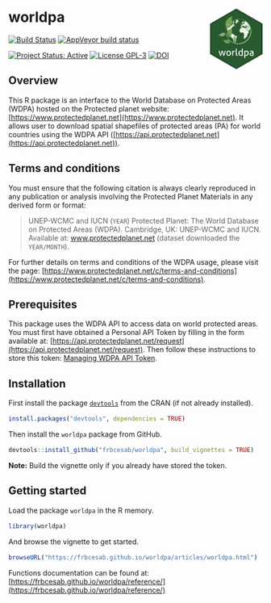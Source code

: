 worldpa <img src="man/figures/hexsticker.png" height="120" align="right"/>
=========================================================

[![Build Status](https://travis-ci.org/FRBCesab/worldpa.svg?branch=master)](https://travis-ci.org/FRBCesab/worldpa)
[![AppVeyor build status](https://ci.appveyor.com/api/projects/status/github/FRBCesab/worldpa?branch=master&svg=true)](https://ci.appveyor.com/project/FRBCesab/worldpa)
<!-- [![codecov](https://codecov.io/gh/FRBCesab/worldpa/branch/master/graph/badge.svg)](https://codecov.io/gh/FRBCesab/worldpa) -->
[![Project Status: Active](https://www.repostatus.org/badges/latest/active.svg)](https://www.repostatus.org/#active)
[![License GPL-3](https://img.shields.io/badge/licence-GPLv3-8f10cb.svg)](http://www.gnu.org/licenses/gpl.html)
[![DOI](https://zenodo.org/badge/221718108.svg)](https://zenodo.org/badge/latestdoi/221718108)


Overview
--------

This R package is an interface to the World Database on Protected Areas (WDPA)
hosted on the Protected planet website: [https://www.protectedplanet.net](https://www.protectedplanet.net).
It allows user to download spatial shapefiles of protected areas (PA) for world countries using the WDPA API ([https://api.protectedplanet.net](https://api.protectedplanet.net)).



Terms and conditions
--------

You must ensure that the following citation is always clearly reproduced in any publication or analysis involving the Protected Planet Materials in any derived form or format:

> UNEP-WCMC and IUCN (`YEAR`) Protected Planet: The World Database on Protected Areas (WDPA). Cambridge, UK: UNEP-WCMC and IUCN. Available at: www.protectedplanet.net (dataset downloaded the `YEAR/MONTH`).

For further details on terms and conditions of the WDPA usage, please visit the page: [https://www.protectedplanet.net/c/terms-and-conditions](https://www.protectedplanet.net/c/terms-and-conditions).


Prerequisites
--------

This package uses the WDPA API to access data on world protected areas. You must
first have obtained a Personal API Token by filling in the form available at:
[https://api.protectedplanet.net/request](https://api.protectedplanet.net/request).
Then follow these instructions to store this token: [Managing WDPA API Token](https://frbcesab.github.io/worldpa/articles/worldpa.html#managing-wdpa-api-token).


Installation
--------

First install the package [`devtools`](http://cran.r-project.org/web/packages/devtools/index.html) from the CRAN (if not already installed).

```r
install.packages("devtools", dependencies = TRUE)
```

Then install the `worldpa` package from GitHub.

```r
devtools::install_github("frbcesab/worldpa", build_vignettes = TRUE)
```

**Note:** Build the vignette only if you already have stored the token.


Getting started
--------

Load the package `worldpa` in the R memory.

```r
library(worldpa)
```

And browse the vignette to get started.

```r
browseURL("https://frbcesab.github.io/worldpa/articles/worldpa.html")
```

Functions documentation can be found at: [https://frbcesab.github.io/worldpa/reference/](https://frbcesab.github.io/worldpa/reference/)
